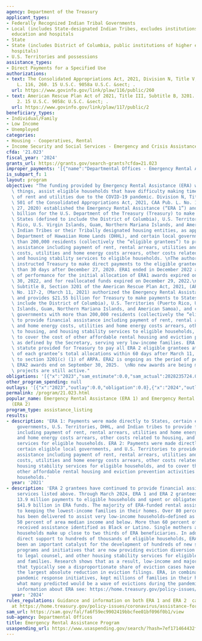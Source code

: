```yaml
---
agency: Department of the Treasury
applicant_types:
- Federally Recognized Indian Tribal Governments
- Local (includes State-designated Indian Tribes, excludes institutions of higher
  education and hospitals
- State
- State (includes District of Columbia, public institutions of higher education and
  hospitals)
- U.S. Territories and possessions
assistance_types:
- Direct Payments for a Specified Use
authorizations:
- text: The Consolidated Appropriations Act, 2021, Division N, Title V, 501. Pub.
    L. 116, 260. 15 U.S.C. 9058a U.S.C. &sect; .
  url: https://www.govinfo.gov/link/plaw/116/public/260
- text: American Rescue Plan Act of 2021, Title III, Subtitle B, 3201. Pub. L. 117,
    2. 15 U.S.C. 9058c U.S.C. &sect; .
  url: https://www.govinfo.gov/link/plaw/117/public/2
beneficiary_types:
- Individual/Family
- Low Income
- Unemployed
categories:
- Housing - Cooperatives, Rental
- Income Security and Social Services - Emergency and Crisis Assistance
cfda: '21.023'
fiscal_year: '2024'
grants_url: https://grants.gov/search-grants?cfda=21.023
improper_payments: '[{"name":"Departmental Offices - Emergency Rental Assistance","outlays":0.0,"improper_payments":0.0,"insufficient_payment":0.0,"high_priority":false,"related_programs":[]}]'
is_subpart_f: 1
layout: program
objective: "The funding provided by Emergency Rental Assistance (ERA) will among other\
  \ things, assist eligible households that have difficulty making timely payments\
  \ of rent and utilities due to the COVID-19 pandemic. Division N, Title V, Section\
  \ 501 of the Consolidated Appropriations Act, 2021, CAA Pub. L. No. 116-260, (December\
  \ 27, 2020) established the Emergency Rental Assistance (“ERA 1”) and provided $25\
  \ billion for the U.S. Department of the Treasury (Treasury) to make payments to\
  \ States (defined to include the District of Columbia), U.S. Territories (Puerto\
  \ Rico, U.S. Virgin Islands, Guam, Northern Mariana Islands, and American Samoa),\
  \ Indian Tribes or their Tribally designated housing entities, as applicable, the\
  \ Department of Hawaiian Home Lands (DHHL), and certain local governments with more\
  \ than 200,000 residents (collectively the “eligible grantees”) to provide financial\
  \ assistance including payment of rent, rental arrears, utilities and home energy\
  \ costs, utilities and home energy costs arrears, other costs related to housing,\
  \ and housing stability services to eligible households. \nThe authorizing statute\
  \ instructed Treasury to make direct payments to the eligible grantees no later\
  \ than 30 days after December 27, 2020. ERA1 ended in December 2022 as the period\
  \ of performance for the initial allocation of ERA1 awards expired on September\
  \ 30, 2022, and for reallocated funds expired on December 29, 2022.\n\nTitle III,\
  \ Subtitle B, Section 3201 of the American Rescue Plan Act, 2021, (ARPA), Pub. L.\
  \ No. 117-2, (March 11, 2021) authorized the Emergency Rental Assistance (“ERA 2”)\
  \ and provides $21.55 billion for Treasury to make payments to States (defined to\
  \ include the District of Columbia), U.S. Territories (Puerto Rico, U.S. Virgin\
  \ Islands, Guam, Northern Mariana Islands, and American Samoa), and certain local\
  \ governments with more than 200,000 residents (collectively the “eligible grantees”)\
  \ to provide financial assistance including payment of rent, rental arrears, utilities\
  \ and home energy costs, utilities and home energy costs arrears, other costs related\
  \ to housing, and housing stability services to eligible households, as well as\
  \ to cover the cost of other affordable rental housing and eviction prevention activities,\
  \ as defined by the Secretary, serving very low-income families. ERA 2’s authorizing\
  \ statute provided for Treasury to pay all ERA 2 eligible grantees at least 40%\
  \ of each grantee’s total allocations within 60 days after March 11, 2021, pursuant\
  \ to section 3201(c) (1) of ARPA. ERA2 is ongoing as the period of performance on\
  \ ERA2 awards end on September 30, 2025.  \nNo new awards are being made but existing\
  \ projects are still active."
obligations: '[{"x":"2023","sam_estimate":0.0,"sam_actual":2028235724.0,"usa_spending_actual":240009203.23},{"x":"2024","sam_estimate":0.0,"sam_actual":0.0,"usa_spending_actual":-414091119.49},{"x":"2025","sam_estimate":0.0,"sam_actual":0.0,"usa_spending_actual":-140353161.57}]'
other_program_spending: null
outlays: '[{"x":"2023","outlay":0.0,"obligation":0.0},{"x":"2024","outlay":0.0,"obligation":0.0},{"x":"2025","outlay":0.0,"obligation":0.0}]'
permalink: /program/21.023.html
popular_name: Emergency Rental Assistance (ERA 1) and Emergency Rental Assistance
  (ERA 2)
program_type: assistance_listing
results:
- description: 'ERA 1: Payments were made directly to States, certain eligible local
    governments, U.S. Territories, DHHL, and Indian tribes to provide financial assistance
    including payment of rent, rental arrears, utilities and home energy costs, utilities
    and home energy costs arrears, other costs related to housing, and housing stability
    services for eligible households. ERA 2: Payments were made directly to States,
    certain eligible local governments, and U.S. Territories to provide financial
    assistance including payment of rent, rental arrears, utilities and home energy
    costs, utilities and home energy costs arrears, other costs related to housing,
    housing stability services for eligible households, and to cover the costs for
    other affordable rental housing and eviction prevention activities for eligible
    households.'
  year: '2021'
- description: 'ERA 2 grantees have continued to provide financial assistance for
    services listed above. Through March 2024, ERA 1 and ERA 2 grantees made over
    13.9 million payments to eligible households and spent or obligated more than
    $41.9 billion in ERA funds. The majority of ERA-funded rental assistance has gone
    to keeping the lowest-income families in their homes. Over 80 percent of ERA assistance
    has been delivered to assist very low-income households—defined as those earning
    50 percent of area median income and below. More than 60 percent of those who
    received assistance identified as Black or Latino. Single mothers and other female-headed
    households make up close to two thirds of ERA beneficiaries. In addition to providing
    direct support to hundreds of thousands of eligible households, ERA funding has
    been an important catalyst for the development of hundreds of new state- and local-level
    programs and initiatives that are now providing eviction diversion services, access
    to legal counsel, and other housing stability services for eligible individuals
    and families. Research shows that as a result, low-income and majority Black neighborhoods
    that typically see a disproportionate share of eviction cases have experienced
    the largest absolute reduction in eviction filings. ERA, in combination with other
    pandemic response initiatives, kept millions of families in their homes and averted
    what many predicted would be a wave of evictions during the pandemic. For more
    information about ERA see: https://home.treasury.gov/policy-issues/coronavirus/assistance-for-state-local-and-tribal-governments/emergency-rental-assistance-program.'
  year: '2024'
rules_regulations: Guidance and information on both ERA 1 and ERA 2  can be found
  at https://home.treasury.gov/policy-issues/coronavirus/assistance-for-state-local-and-tribal-governments/emergency-rental-assistance-program
sam_url: https://sam.gov/fal/fa6f59ec9902419bbcfee01bf096f0b1/view
sub-agency: Departmental Offices
title: Emergency Rental Assistance Program
usaspending_url: https://www.usaspending.gov/search/?hash=7ef171464432f50019f051d78ece5509
---
```

